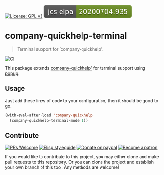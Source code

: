 [![License: GPL v3](https://img.shields.io/badge/License-GPL%20v3-blue.svg)](https://www.gnu.org/licenses/gpl-3.0)
[![JCS-ELPA](https://raw.githubusercontent.com/jcs-emacs/badges/master/elpa/v/ivy-describe-modes.svg)](https://jcs-emacs.github.io/jcs-elpa/#/ivy-describe-modes)

# company-quickhelp-terminal
> Terminal support for `company-quickhelp'.

[![CI](https://github.com/jcs-elpa/company-quickhelp-terminal/actions/workflows/test.yml/badge.svg)](https://github.com/jcs-elpa/company-quickhelp-terminal/actions/workflows/test.yml)

This package extends [company-quickhelp'](https://github.com/expez/company-quickhelp)
for terminal support using [popup](https://github.com/auto-complete/popup-el).

## Usage

Just add these lines of code to your configuration, then it should be good to go.

```el
(with-eval-after-load 'company-quickhelp
  (company-quickhelp-terminal-mode 1))
```

## Contribute

[![PRs Welcome](https://img.shields.io/badge/PRs-welcome-brightgreen.svg)](http://makeapullrequest.com)
[![Elisp styleguide](https://img.shields.io/badge/elisp-style%20guide-purple)](https://github.com/bbatsov/emacs-lisp-style-guide)
[![Donate on paypal](https://img.shields.io/badge/paypal-donate-1?logo=paypal&color=blue)](https://www.paypal.me/jcs090218)
[![Become a patron](https://img.shields.io/badge/patreon-become%20a%20patron-orange.svg?logo=patreon)](https://www.patreon.com/jcs090218)

If you would like to contribute to this project, you may either
clone and make pull requests to this repository. Or you can
clone the project and establish your own branch of this tool.
Any methods are welcome!
